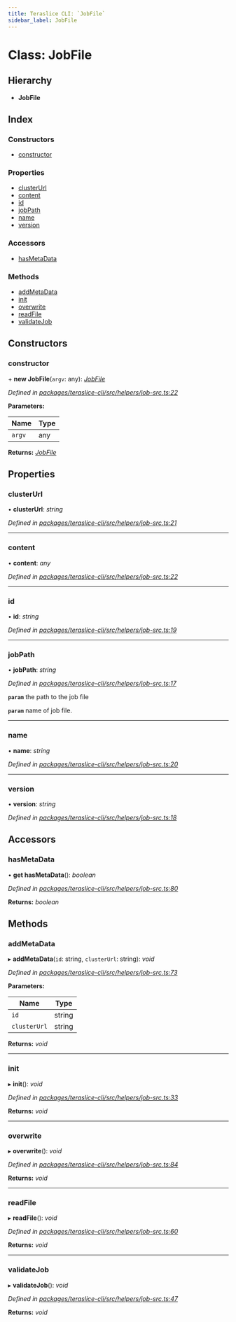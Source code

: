 ```yaml
---
title: Teraslice CLI: `JobFile`
sidebar_label: JobFile
---
```


# Class: JobFile

## Hierarchy

* **JobFile**

## Index

### Constructors

* [constructor](jobfile.md#constructor)

### Properties

* [clusterUrl](jobfile.md#clusterurl)
* [content](jobfile.md#content)
* [id](jobfile.md#id)
* [jobPath](jobfile.md#jobpath)
* [name](jobfile.md#name)
* [version](jobfile.md#version)

### Accessors

* [hasMetaData](jobfile.md#hasmetadata)

### Methods

* [addMetaData](jobfile.md#addmetadata)
* [init](jobfile.md#init)
* [overwrite](jobfile.md#overwrite)
* [readFile](jobfile.md#readfile)
* [validateJob](jobfile.md#validatejob)

## Constructors

###  constructor

\+ **new JobFile**(`argv`: any): *[JobFile](jobfile.md)*

*Defined in [packages/teraslice-cli/src/helpers/job-src.ts:22](https://github.com/terascope/teraslice/blob/f95bb5556/packages/teraslice-cli/src/helpers/job-src.ts#L22)*

**Parameters:**

Name | Type |
------ | ------ |
`argv` | any |

**Returns:** *[JobFile](jobfile.md)*

## Properties

###  clusterUrl

• **clusterUrl**: *string*

*Defined in [packages/teraslice-cli/src/helpers/job-src.ts:21](https://github.com/terascope/teraslice/blob/f95bb5556/packages/teraslice-cli/src/helpers/job-src.ts#L21)*

___

###  content

• **content**: *any*

*Defined in [packages/teraslice-cli/src/helpers/job-src.ts:22](https://github.com/terascope/teraslice/blob/f95bb5556/packages/teraslice-cli/src/helpers/job-src.ts#L22)*

___

###  id

• **id**: *string*

*Defined in [packages/teraslice-cli/src/helpers/job-src.ts:19](https://github.com/terascope/teraslice/blob/f95bb5556/packages/teraslice-cli/src/helpers/job-src.ts#L19)*

___

###  jobPath

• **jobPath**: *string*

*Defined in [packages/teraslice-cli/src/helpers/job-src.ts:17](https://github.com/terascope/teraslice/blob/f95bb5556/packages/teraslice-cli/src/helpers/job-src.ts#L17)*

**`param`** the path to the job file

**`param`** name of job file.

___

###  name

• **name**: *string*

*Defined in [packages/teraslice-cli/src/helpers/job-src.ts:20](https://github.com/terascope/teraslice/blob/f95bb5556/packages/teraslice-cli/src/helpers/job-src.ts#L20)*

___

###  version

• **version**: *string*

*Defined in [packages/teraslice-cli/src/helpers/job-src.ts:18](https://github.com/terascope/teraslice/blob/f95bb5556/packages/teraslice-cli/src/helpers/job-src.ts#L18)*

## Accessors

###  hasMetaData

• **get hasMetaData**(): *boolean*

*Defined in [packages/teraslice-cli/src/helpers/job-src.ts:80](https://github.com/terascope/teraslice/blob/f95bb5556/packages/teraslice-cli/src/helpers/job-src.ts#L80)*

**Returns:** *boolean*

## Methods

###  addMetaData

▸ **addMetaData**(`id`: string, `clusterUrl`: string): *void*

*Defined in [packages/teraslice-cli/src/helpers/job-src.ts:73](https://github.com/terascope/teraslice/blob/f95bb5556/packages/teraslice-cli/src/helpers/job-src.ts#L73)*

**Parameters:**

Name | Type |
------ | ------ |
`id` | string |
`clusterUrl` | string |

**Returns:** *void*

___

###  init

▸ **init**(): *void*

*Defined in [packages/teraslice-cli/src/helpers/job-src.ts:33](https://github.com/terascope/teraslice/blob/f95bb5556/packages/teraslice-cli/src/helpers/job-src.ts#L33)*

**Returns:** *void*

___

###  overwrite

▸ **overwrite**(): *void*

*Defined in [packages/teraslice-cli/src/helpers/job-src.ts:84](https://github.com/terascope/teraslice/blob/f95bb5556/packages/teraslice-cli/src/helpers/job-src.ts#L84)*

**Returns:** *void*

___

###  readFile

▸ **readFile**(): *void*

*Defined in [packages/teraslice-cli/src/helpers/job-src.ts:60](https://github.com/terascope/teraslice/blob/f95bb5556/packages/teraslice-cli/src/helpers/job-src.ts#L60)*

**Returns:** *void*

___

###  validateJob

▸ **validateJob**(): *void*

*Defined in [packages/teraslice-cli/src/helpers/job-src.ts:47](https://github.com/terascope/teraslice/blob/f95bb5556/packages/teraslice-cli/src/helpers/job-src.ts#L47)*

**Returns:** *void*
